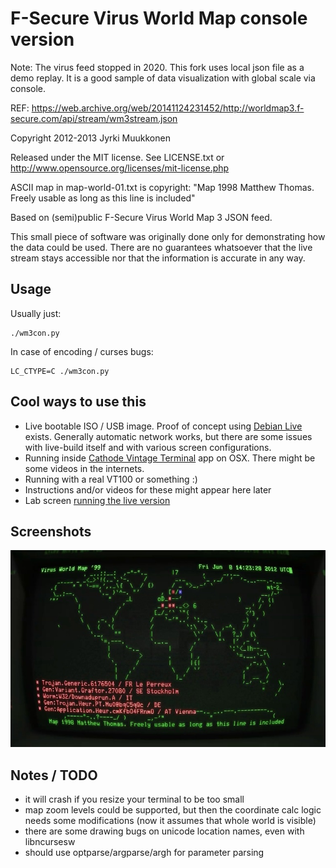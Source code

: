 
F-Secure Virus World Map console version
========================================
Note: The virus feed stopped in 2020. This fork uses local json file as a demo replay. It is a good sample of data visualization with global scale via console. 

REF: 
https://web.archive.org/web/20141124231452/http://worldmap3.f-secure.com/api/stream/wm3stream.json

Copyright 2012-2013 Jyrki Muukkonen

Released under the MIT license.
See LICENSE.txt or http://www.opensource.org/licenses/mit-license.php

ASCII map in map-world-01.txt is copyright:
 "Map 1998 Matthew Thomas. Freely usable as long as this line is included"

Based on (semi)public F-Secure Virus World Map 3 JSON feed.

This small piece of software was originally done only for demonstrating
how the data could be used. There are no guarantees whatsoever that
the live stream stays accessible nor that the information is accurate
in any way.

Usage
-----

Usually just:

```
./wm3con.py
```

In case of encoding / curses bugs:

```
LC_CTYPE=C ./wm3con.py
```


Cool ways to use this
---------------------

* Live bootable ISO / USB image. Proof of concept using [Debian Live](http://live.debian.net/devel/live-build/) exists. Generally automatic network works, but there are some issues with live-build itself and with various screen configurations.
* Running inside [Cathode Vintage Terminal](http://www.secretgeometry.com/apps/cathode/) app on OSX. There might be some videos in the internets.
* Running with a real VT100 or something :)
* Instructions and/or videos for these might appear here later
* Lab screen [running the live version](http://www.youtube.com/watch?v=t_8_tgR0Nc4)

Screenshots
-----------

![Early version running inside Cathode terminal app](screenshot01.jpg)

Notes / TODO
------------

- it will crash if you resize your terminal to be too small
- map zoom levels could be supported, but then the coordinate calc logic needs some modifications (now it assumes that whole world is visible)
- there are some drawing bugs on unicode location names, even with libncursesw
- should use optparse/argparse/argh for parameter parsing


